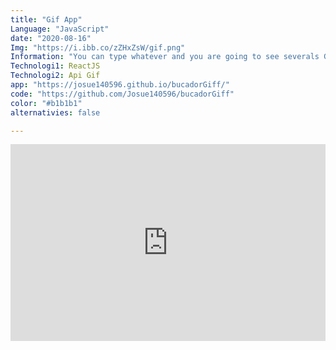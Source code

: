 ```yaml
---
title: "Gif App"
Language: "JavaScript"
date: "2020-08-16"
Img: "https://i.ibb.co/zZHxZsW/gif.png"
Information: "You can type whatever and you are going to see severals Gif"
Technologi1: ReactJS
Technologi2: Api Gif
app: "https://josue140596.github.io/bucadorGiff/"
code: "https://github.com/Josue140596/bucadorGiff"
color: "#b1b1b1" 
alternativies: false

---
```





<iframe width="100%" height="315" src="https://www.youtube.com/embed/3YU_YvnYJwo" title="YouTube video player" frameborder="0" allow="accelerometer; autoplay; clipboard-write; encrypted-media; gyroscope; picture-in-picture" allowfullscreen></iframe>